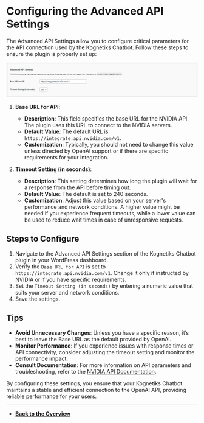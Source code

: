 # Configuring the Advanced API Settings

The Advanced API Settings allow you to configure critical parameters for the API connection used by the Kognetiks Chatbot. Follow these steps to ensure the plugin is properly set up:

![Advanced API Settings](advanced-api-settings.png)

1. **Base URL for API**:
   - **Description**: This field specifies the base URL for the NVIDIA API. The plugin uses this URL to connect to the NVIDIA servers.
   - **Default Value**: The default URL is `https://integrate.api.nvidia.com/v1`.
   - **Customization**: Typically, you should not need to change this value unless directed by OpenAI support or if there are specific requirements for your integration.

2. **Timeout Setting (in seconds)**:
   - **Description**: This setting determines how long the plugin will wait for a response from the API before timing out.
   - **Default Value**: The default is set to 240 seconds.
   - **Customization**: Adjust this value based on your server's performance and network conditions. A higher value might be needed if you experience frequent timeouts, while a lower value can be used to reduce wait times in case of unresponsive requests.

## Steps to Configure

1. Navigate to the Advanced API Settings section of the Kognetiks Chatbot plugin in your WordPress dashboard.
2. Verify the `Base URL for API` is set to `https://integrate.api.nvidia.com/v1`. Change it only if instructed by NVIDIA or if you have specific requirements.
3. Set the `Timeout Setting (in seconds)` by entering a numeric value that suits your server and network conditions.
4. Save the settings.

## Tips

- **Avoid Unnecessary Changes**: Unless you have a specific reason, it’s best to leave the Base URL as the default provided by OpenAI.
- **Monitor Performance**: If you experience issues with response times or API connectivity, consider adjusting the timeout setting and monitor the performance impact.
- **Consult Documentation**: For more information on API parameters and troubleshooting, refer to the [NVIDIA API Documentation](https://docs.api.nvidia.com/).

By configuring these settings, you ensure that your Kognetiks Chatbot maintains a stable and efficient connection to the OpenAI API, providing reliable performance for your users.

---

- **[Back to the Overview](/overview.md)**